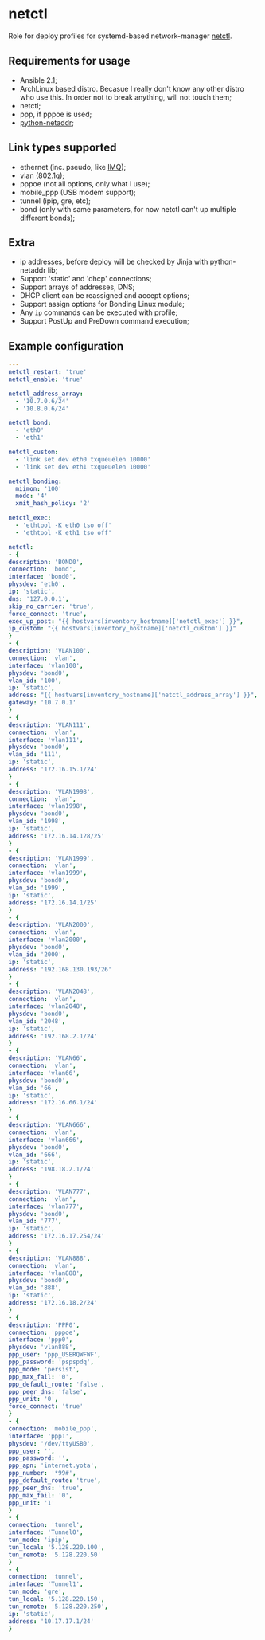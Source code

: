 netctl
========

Role for deploy profiles for systemd-based network-manager
[netctl](//github.com/joukewitteveen/netctl).



Requirements for usage
-------------------------

* Ansible 2.1;
* ArchLinux based distro. Becasue I really don't know any other distro who use
this. In order not to break anything, will not touch them;
* netctl;
* ppp, if pppoe is used;
* [python-netaddr](//docs.ansible.com/ansible/playbooks_filters_ipaddr.html);

Link types supported
-----------------------

* ethernet (inc. pseudo, like [IMQ](//github.com/imq/linuximq));
* vlan (802.1q);
* pppoe (not all options, only what I use);
* mobile_ppp (USB modem support);
* tunnel (ipip, gre, etc);
* bond (only with same parameters, for now netctl can't up multiple different
bonds);

Extra
-----------

* ip addresses, before deploy will be checked by Jinja with python-netaddr lib;
* Support 'static' and 'dhcp' connections;
* Support arrays of addresses, DNS;
* DHCP client can be reassigned and accept options;
* Support assign options for Bonding Linux module;
* Any `ip` commands can be executed with profile;
* Support PostUp and PreDown command execution;

Example configuration
-------------------------

```yaml
---
netctl_restart: 'true'
netctl_enable: 'true'

netctl_address_array:
  - '10.7.0.6/24'
  - '10.8.0.6/24'

netctl_bond:
  - 'eth0'
  - 'eth1'

netctl_custom:
  - 'link set dev eth0 txqueuelen 10000'
  - 'link set dev eth1 txqueuelen 10000'

netctl_bonding:
  miimon: '100'
  mode: '4'
  xmit_hash_policy: '2'

netctl_exec:
  - 'ethtool -K eth0 tso off'
  - 'ethtool -K eth1 tso off'

netctl:
- {
description: 'BOND0',
connection: 'bond',
interface: 'bond0',
physdev: 'eth0',
ip: 'static',
dns: '127.0.0.1',
skip_no_carrier: 'true',
force_connect: 'true',
exec_up_post: "{{ hostvars[inventory_hostname]['netctl_exec'] }}",
ip_custom: "{{ hostvars[inventory_hostname]['netctl_custom'] }}"
}
- {
description: 'VLAN100',
connection: 'vlan',
interface: 'vlan100',
physdev: 'bond0',
vlan_id: '100',
ip: 'static',
address: "{{ hostvars[inventory_hostname]['netctl_address_array'] }}",
gateway: '10.7.0.1'
}
- {
description: 'VLAN111',
connection: 'vlan',
interface: 'vlan111',
physdev: 'bond0',
vlan_id: '111',
ip: 'static',
address: '172.16.15.1/24'
}
- {
description: 'VLAN1998',
connection: 'vlan',
interface: 'vlan1998',
physdev: 'bond0',
vlan_id: '1998',
ip: 'static',
address: '172.16.14.128/25'
}
- {
description: 'VLAN1999',
connection: 'vlan',
interface: 'vlan1999',
physdev: 'bond0',
vlan_id: '1999',
ip: 'static',
address: '172.16.14.1/25'
}
- {
description: 'VLAN2000',
connection: 'vlan',
interface: 'vlan2000',
physdev: 'bond0',
vlan_id: '2000',
ip: 'static',
address: '192.168.130.193/26'
}
- {
description: 'VLAN2048',
connection: 'vlan',
interface: 'vlan2048',
physdev: 'bond0',
vlan_id: '2048',
ip: 'static',
address: '192.168.2.1/24'
}
- {
description: 'VLAN66',
connection: 'vlan',
interface: 'vlan66',
physdev: 'bond0',
vlan_id: '66',
ip: 'static',
address: '172.16.66.1/24'
}
- {
description: 'VLAN666',
connection: 'vlan',
interface: 'vlan666',
physdev: 'bond0',
vlan_id: '666',
ip: 'static',
address: '198.18.2.1/24'
}
- {
description: 'VLAN777',
connection: 'vlan',
interface: 'vlan777',
physdev: 'bond0',
vlan_id: '777',
ip: 'static',
address: '172.16.17.254/24'
}
- {
description: 'VLAN888',
connection: 'vlan',
interface: 'vlan888',
physdev: 'bond0',
vlan_id: '888',
ip: 'static',
address: '172.16.18.2/24'
}
- {
description: 'PPP0',
connection: 'pppoe',
interface: 'ppp0',
physdev: 'vlan888',
ppp_user: 'ppp_USERQWFWF',
ppp_password: 'pspspdq',
ppp_mode: 'persist',
ppp_max_fail: '0',
ppp_default_route: 'false',
ppp_peer_dns: 'false',
ppp_unit: '0',
force_connect: 'true'
}
- {
connection: 'mobile_ppp',
interface: 'ppp1',
physdev: '/dev/ttyUSB0',
ppp_user: '',
ppp_password: '',
ppp_apn: 'internet.yota',
ppp_number: '*99#',
ppp_default_route: 'true',
ppp_peer_dns: 'true',
ppp_max_fail: '0',
ppp_unit: '1'
}
- {
connection: 'tunnel',
interface: 'Tunnel0',
tun_mode: 'ipip',
tun_local: '5.128.220.100',
tun_remote: '5.128.220.50'
}
- {
connection: 'tunnel',
interface: 'Tunnel1',
tun_mode: 'gre',
tun_local: '5.128.220.150',
tun_remote: '5.128.220.250',
ip: 'static',
address: '10.17.17.1/24'
}
```
